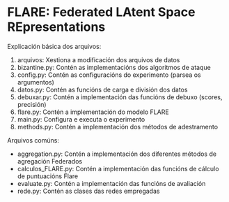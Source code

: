 # FLARE: Federated LAtent Space REpresentations

Explicación básica dos arquivos:
1. arquivos: Xestiona a modificación dos arquivos de datos
2. bizantine.py: Contén as implementacións dos algoritmos de ataque
3. config.py: Contén as configuracións do experimento (parsea os argumentos)
4. datos.py: Contén as funcións de carga e división dos datos
5. debuxar.py: Contén a implementación das funcións de debuxo (scores, precisión)
6. flare.py: Contén a implementación do modelo FLARE
7. main.py: Configura e executa o experimento
8. methods.py: Contén a implementación dos métodos de adestramento


Arquivos comúns:
- aggregation.py: Contén a implementación dos diferentes métodos de agregación Federados
- calculos_FLARE.py: Contén a implementación das funcións de cálculo de puntuacións Flare
- evaluate.py: Contén a implementación das funcións de avaliación
- rede.py: Contén as clases das redes empregadas
